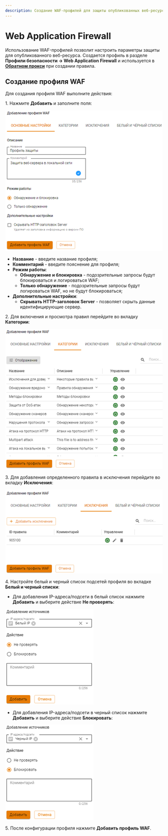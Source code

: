 ```yaml
---
description: Создание WAF-профилей для защиты опубликованных веб-ресурсов от атак.
---
```


# Web Application Firewall

Использование WAF-профилей позволит настроить параметры защиты для опубликованного веб-ресурса. Создается профиль в разделе **Профили безопасности -> Web Application Firewall** и используется в [**Обратном прокси**](settings/services/reverse-proxy.md) при создании правила. 

## Создание профиля WAF

Для создания профиля WAF выполните действия:

1\. Нажмите **Добавить** и заполните поля:

![](/.gitbook/assets/waf-profiles2.png)

* **Hазвание** - введите название профиля;
* **Комментарий** - введите пояснение для профиля;
* **Режим работы**:
    * **Обнаружение и блокировка** - подозрительные запросы будут блокироваться и логироваться WAF;
    * **Только обнаружение** - подозрительные запросы будут логироваться WAF, но не будут блокироваться;
* **Дополнительные настройки**:
    * **Скрывать HTTP-заголовок Server** - позволяет скрыть данные идентифицирующие сервер.

2\. Для включения и просмотра правил перейдите во вкладку **Категории**:

![](/.gitbook/assets/waf-profiles3.png)

3\. Для добавления определенного правила в исключения перейдите во вкладку **Исключения**:

![](/.gitbook/assets/waf-profiles4.png)

4\. Настройте белый и черный список подсетей профиля во вкладке **Белый и черный списки**:

* Для добавления IP-адреса/подсети в белый список нажмите **Добавить** и выберите действие **Не проверять**:

![](/.gitbook/assets/waf-profiles5.png)

* Для добавления IP-адреса/подсети в черный список нажмите **Добавить** и выберите действие **Блокировать**:

![](/.gitbook/assets/waf-profiles6.png)

5\. После конфигурации профиля нажмите **Добавить профиль WAF**.
